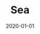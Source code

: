---
title: 'Sea'
date: '2020-01-01'
image: '/watercolor/sea/full.png/'
imageFull: '/watercolor/sea/site.png/'
---